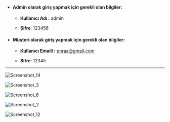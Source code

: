 


* #### Admin olarak giriş yapmak için gerekli olan bilgiler: 

   - **Kullanıcı Adı :** admin

   - **Şifre**: 123456

* #### Müşteri olarak giriş yapmak için gerekli olan bilgiler: 

   - **Kullanıcı Emaili :** pnraa@gmail.com

   - **Şifre**: 12345
---

![Screenshot_14](https://github.com/ilaydakarahan/OnlineTicariOtomasyon/assets/108287807/9dd2a036-7c10-4e6b-a889-550312e434de)

![Screenshot_3](https://github.com/ilaydakarahan/OnlineTicariOtomasyon/assets/108287807/4183ac81-87e8-4dca-bfab-36d82e932204)

![Screenshot_6](https://github.com/ilaydakarahan/OnlineTicariOtomasyon/assets/108287807/b50276f7-679f-40cb-90eb-799e3164d6c6)

![Screenshot_2](https://github.com/ilaydakarahan/OnlineTicariOtomasyon/assets/108287807/309b2dab-e65e-43f8-a34e-78829e9910f1)

![Screenshot_12](https://github.com/ilaydakarahan/OnlineTicariOtomasyon/assets/108287807/28ca35f8-35b9-4351-b7f8-0b0ab8f8d584)



